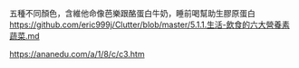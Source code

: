 五種不同顏色，含維他命像芭樂跟酪蛋白牛奶，睡前喝幫助生膠原蛋白    
https://github.com/eric999j/Clutter/blob/master/5.1.1.生活-飲食的六大營養素蔬菜.md  

https://ananedu.com/a/1/8/c/c3.htm  

